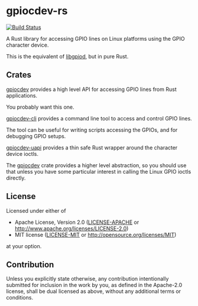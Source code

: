 <!--
SPDX-FileCopyrightText: 2022 Kent Gibson <warthog618@gmail.com>

SPDX-License-Identifier: CC0-1.0
-->
# gpiocdev-rs

[![Build Status](https://img.shields.io/github/workflow/status/warthog618/gpiocdev-rs/Build.svg?logo=github)](https://github.com/warthog618/gpiocdev-rs/actions)

A Rust library for accessing GPIO lines on Linux platforms using the GPIO character device.

This is the equivalent of [libgpiod](https://git.kernel.org/pub/scm/libs/libgpiod/libgpiod.git/), but in pure Rust.

## Crates

[gpiocdev](https://github.com/warthog618/gpiocdev-rs/tree/master/lib) provides a high level API for accessing GPIO lines from Rust applications.

You probably want this one.

[gpiocdev-cli](https://github.com/warthog618/gpiocdev-rs/tree/master/cli) provides a command line tool to access and control GPIO lines.

The tool can be useful for writing scripts accessing the GPIOs, and for debugging GPIO setups.

[gpiocdev-uapi](https://github.com/warthog618/gpiocdev-rs/tree/master/uapi) provides a thin safe Rust wrapper around the character device ioctls.

The [gpiocdev](https://github.com/warthog618/gpiocdev-rs/tree/master/lib) crate provides a higher level abstraction, so you should use that unless you have some particular interest in calling the Linux GPIO ioctls directly.

## License

Licensed under either of

- Apache License, Version 2.0 ([LICENSE-APACHE](LICENSES/Apache-2.0.txt) or
  <http://www.apache.org/licenses/LICENSE-2.0>)
- MIT license ([LICENSE-MIT](LICENSES/MIT.txt) or <http://opensource.org/licenses/MIT>)

at your option.

## Contribution

Unless you explicitly state otherwise, any contribution intentionally submitted
for inclusion in the work by you, as defined in the Apache-2.0 license, shall be
dual licensed as above, without any additional terms or conditions.
